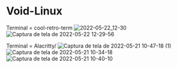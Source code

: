 # Void-Linux
Terminal = cool-retro-term
![2022-05-22_12-30](https://user-images.githubusercontent.com/98388350/169703311-59367981-f6d5-44b7-8526-3b7e462fc967.png)
![Captura de tela de 2022-05-22 12-29-56](https://user-images.githubusercontent.com/98388350/169703326-ecf57fb9-fbdc-4cf6-9ad5-c46c952e9a5c.png)

Terminal = Alacritty/
![Captura de tela de 2022-05-21 10-47-18 (1)](https://user-images.githubusercontent.com/98388350/169654669-f3fcba28-f584-4a12-a574-90b811f128b8.png)
![Captura de tela de 2022-05-21 10-34-18](https://user-images.githubusercontent.com/98388350/169654194-c8632b12-f6d1-445c-8375-0b05637b9ea3.png)
![Captura de tela de 2022-05-21 10-40-10](https://user-images.githubusercontent.com/98388350/169654675-f700142c-9e79-484f-ac6a-860ffd55cc4b.png)

